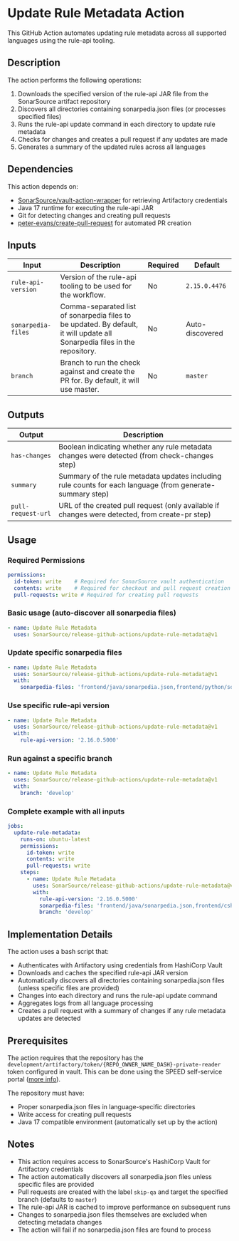 # Update Rule Metadata Action

This GitHub Action automates updating rule metadata across all supported languages using the rule-api tooling.

## Description

The action performs the following operations:
1. Downloads the specified version of the rule-api JAR file from the SonarSource artifact repository
2. Discovers all directories containing sonarpedia.json files (or processes specified files)
3. Runs the rule-api update command in each directory to update rule metadata
4. Checks for changes and creates a pull request if any updates are made
5. Generates a summary of the updated rules across all languages

## Dependencies

This action depends on:
- [SonarSource/vault-action-wrapper](https://github.com/SonarSource/vault-action-wrapper) for retrieving Artifactory credentials
- Java 17 runtime for executing the rule-api JAR
- Git for detecting changes and creating pull requests
- [peter-evans/create-pull-request](https://github.com/peter-evans/create-pull-request) for automated PR creation

## Inputs

| Input              | Description                                                                                                                | Required | Default         |
|--------------------|----------------------------------------------------------------------------------------------------------------------------|----------|-----------------|
| `rule-api-version` | Version of the rule-api tooling to be used for the workflow.                                                               | No       | `2.15.0.4476`   |
| `sonarpedia-files` | Comma-separated list of sonarpedia files to be updated. By default, it will update all Sonarpedia files in the repository. | No       | Auto-discovered |
| `branch`           | Branch to run the check against and create the PR for. By default, it will use master.                                     | No       | `master`        |

## Outputs

| Output             | Description                                                                                               |
|--------------------|-----------------------------------------------------------------------------------------------------------|
| `has-changes`      | Boolean indicating whether any rule metadata changes were detected (from check-changes step)              |
| `summary`          | Summary of the rule metadata updates including rule counts for each language (from generate-summary step) |
| `pull-request-url` | URL of the created pull request (only available if changes were detected, from create-pr step)            |

## Usage

### Required Permissions

```yaml
permissions:
  id-token: write    # Required for SonarSource vault authentication
  contents: write    # Required for checkout and pull request creation
  pull-requests: write # Required for creating pull requests
```

### Basic usage (auto-discover all sonarpedia files)

```yaml
- name: Update Rule Metadata
  uses: SonarSource/release-github-actions/update-rule-metadata@v1
```

### Update specific sonarpedia files

```yaml
- name: Update Rule Metadata
  uses: SonarSource/release-github-actions/update-rule-metadata@v1
  with:
    sonarpedia-files: 'frontend/java/sonarpedia.json,frontend/python/sonarpedia.json'
```

### Use specific rule-api version

```yaml
- name: Update Rule Metadata
  uses: SonarSource/release-github-actions/update-rule-metadata@v1
  with:
    rule-api-version: '2.16.0.5000'
```

### Run against a specific branch

```yaml
- name: Update Rule Metadata
  uses: SonarSource/release-github-actions/update-rule-metadata@v1
  with:
    branch: 'develop'
```

### Complete example with all inputs

```yaml
jobs:
  update-rule-metadata:
    runs-on: ubuntu-latest
    permissions:
      id-token: write
      contents: write
      pull-requests: write
    steps:
      - name: Update Rule Metadata
        uses: SonarSource/release-github-actions/update-rule-metadata@v1
        with:
          rule-api-version: '2.16.0.5000'
          sonarpedia-files: 'frontend/java/sonarpedia.json,frontend/csharp/sonarpedia.json'
          branch: 'develop'
```

## Implementation Details

The action uses a bash script that:
- Authenticates with Artifactory using credentials from HashiCorp Vault
- Downloads and caches the specified rule-api JAR version
- Automatically discovers all directories containing sonarpedia.json files (unless specific files are provided)
- Changes into each directory and runs the rule-api update command
- Aggregates logs from all language processing
- Creates a pull request with a summary of changes if any rule metadata updates are detected

## Prerequisites

The action requires that the repository has the `development/artifactory/token/{REPO_OWNER_NAME_DASH}-private-reader` token configured in vault.
This can be done using the SPEED self-service portal ([more info](https://xtranet-sonarsource.atlassian.net/wiki/spaces/Platform/pages/3553787989/Manage+Vault+Policy+-+SPEED)).

The repository must have:
- Proper sonarpedia.json files in language-specific directories
- Write access for creating pull requests
- Java 17 compatible environment (automatically set up by the action)

## Notes

- This action requires access to SonarSource's HashiCorp Vault for Artifactory credentials
- The action automatically discovers all sonarpedia.json files unless specific files are provided
- Pull requests are created with the label `skip-qa` and target the specified branch (defaults to `master`)
- The rule-api JAR is cached to improve performance on subsequent runs
- Changes to sonarpedia.json files themselves are excluded when detecting metadata changes
- The action will fail if no sonarpedia.json files are found to process
